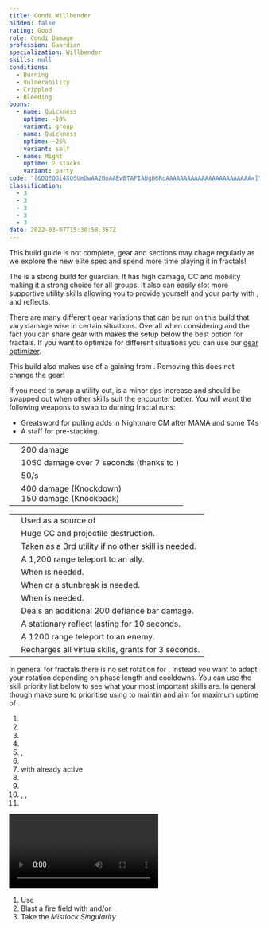 ```yaml
---
title: Condi Willbender
hidden: false
rating: Good
role: Condi Damage
profession: Guardian
specialization: Willbender
skills: null
conditions:
  - Burning
  - Vulnerability
  - Crippled
  - Bleeding
boons:
  - name: Quickness
    uptime: ~10%
    variant: group
  - name: Quickness
    uptime: ~25%
    variant: self
  - name: Might
    uptime: 2 stacks
    variant: party
code: "[&DQEQGi4XQSUmDwAA2BoAAEwBTAFIAUgB6RoAAAAAAAAAAAAAAAAAAAAAAAA=]"
classification:
  - 3
  - 3
  - 3
  - 3
  - 3
date: 2022-03-07T15:30:58.367Z
---
```


<Warning>

This build guide is not complete, gear and sections may chage regularly as we explore the new elite spec and spend more time playing it in fractals!

</Warning>

The <Specialization name="Willbender" text="Condition Willbender"/> is a strong build for guardian. It has high damage, CC and mobility making it a strong choice for all groups. It also can easily slot more supportive utility skills allowing you to provide yourself and your party with <Boon name="Stability"/>, <Boon name="Aegis"/> and reflects.

<Divider text="Equipment"/>

<CharacterWithAr> 
<Character title="162 Agony Resistance" gear={{
  "profession": "Guardian",
  "weight": "Heavy",
  "gear": [
    "Viper",
    "Viper",
    "Viper",
    "Viper",
    "Viper",
    "Viper",
    "Sinister",
    "Sinister",
    "Viper",
    "Sinister",
    "Sinister",
    "Sinister",
    "Viper",
    "Viper"
  ],
  "attributes": {
    "Health": 14460,
    "Armor": 2514,
    "Power": 2909,
    "Precision": 2085,
    "Toughness": 1243,
    "Vitality": 1150,
    "Ferocity": 300,
    "Condition Damage": 2947,
    "Expertise": 451,
    "Concentration": 243,
    "Healing Power": 0,
    "Agony Resistance": 162,
    "Condition Duration": 0.30066666666666664,
    "Boon Duration": 0.162,
    "Critical Chance": 0.8666666666666666,
    "Critical Damage": 1.7,
    "Power Coefficient": 2715,
    "Burning Coefficient": 14.65,
    "Bleeding Coefficient": 1.14,
    "Poison Coefficient": 0,
    "Torment Coefficient": 1.33,
    "Confusion Coefficient": 0,
    "Flat DPS": 0,
    "Burning Duration": 0.7,
    "Maximum Health": 0.10000000000000009,
    "Resolution Duration": 0.25,
    "Effective Power": 10976.97384612,
    "Power DPS": 11475.735075939852,
    "Bleeding Damage": 603.91575,
    "Bleeding Stacks": 1.4827599999999999,
    "Bleeding DPS": 895.46211747,
    "Burning Damage": 2053.206478125,
    "Burning Stacks": 29.3,
    "Burning DPS": 60158.949809062506,
    "Confusion Damage": 711.2093625,
    "Confusion Stacks": 0,
    "Confusion DPS": 0,
    "Poison Damage": 638.847,
    "Poison Stacks": 0,
    "Poison DPS": 0,
    "Torment Damage": 902.2286250000001,
    "Torment Stacks": 1.7298866666666668,
    "Torment DPS": 1560.7532686725003,
    "Damage": 74090.90027114486,
    "Effective Health": 72343164.17910449,
    "Survivability": 36778.426120541175,
    "Effective Healing": 390,
    "Healing": 390
  },
  "runeId": 24765,
  "runeName": "Balthazar",
  "infusions": [
    49432,
    49432,
    49432,
    49432,
    49432,
    49432,
    49432,
    49432,
    49432,
    49432,
    49432,
    49432,
    49432,
    49432,
    49432,
    49432,
    49432,
    49432
  ],
    "weapons": {
      "weapon1MainType": "Sword",
      "weapon1MainSigil1Id": 48911,
      "weapon1OffType": "Torch",
      "weapon1OffSigilId": 44944,
      "weapon2MainType": "Scepter",
      "weapon2MainSigil1Id": 24605
    },
  "consumables": {
      "food": "fishy rice bowl",
      "utility": "toxic-focusing-crystal",
      "infusion": "Malign +9 Agony Infusion"
  },
  "skills": {
    "healId": 62622,
    "utility1Id": 62565,
    "utility2Id": 9187,
    "eliteId": 62561
  },
  "assumedBuffs": [{"id": "Might", "type": "Boon"}, {"id": "Fury", "type": "Boon"}, {"gw2id": 1786, "type": "Trait"}, {"gw2id": 9151, "type": "Skill"}]
}} 
>

There are many different gear variations that can be run on this build that vary damage wise in certain situations. Overall when considering <Effect name="Exposed"/> and the fact you can share gear with <Specialization name="Firebrand" text ="Condi Firebrand"/> makes the setup below the best option for fractals. If you want to optimize for different situations you can use our [gear optimizer](https://optimizer.discretize.eu/).

This build also makes use of a <Item id="96613"/> gaining <Attribute name="Condition Damage"/> from <Trait name="Power of the Virtuous"/>. Removing this does not change the gear!

If you need to swap a utility out, <Skill name="Signet of Wrath"/> is a minor dps increase and should be swapped out when other skills suit the encounter better.
You will want the following weapons to swap to durning fractal runs:

- Greatsword for pulling adds in Nightmare CM after MAMA and some T4s
- A staff for <Boon name="Might"/> pre-stacking.

</Character> 
</CharacterWithAr>

<Divider text="Build"/>

<Grid>
<GridItem sm="7">
<Traits traits1="Radiance" traits1Selected="Right-Hand Strength,Radiant Fire,Amplified Wrath" traits2="Virtues" traits2Selected="masterofconsecrations,inspiringvirtue,permeatingwrath" traits3="Willbender" traits3Selected="Searing Pact,Restorative Virtues,Tyrants Momentum"/>

<Card title="Defiance Bar Damage">

|                                  |                                                                                |
| -------------------------------- | ------------------------------------------------------------------------------ |
| <Skill name="Hammer of Wisdom"/> | 200 damage                                                                     |
| <Skill name="Sanctuary"/>        | 1050 damage over 7 seconds (thanks to <Trait name="Master of Consecrations"/>) |
| <Skill name="Chains of light"/>  | <Condition name="Immobile"/> 50/s                                              |
| <Skill name="Heavens Palm"/>     | 400 damage (Knockdown) <br/> 150 damage (Knockback)                            |

</Card>
</GridItem>

<GridItem sm="5">
<Card title="Situational Skills">

|                                                         |                                                                                     |
| ------------------------------------------------------- | ----------------------------------------------------------------------------------- |
| <Skill name="Sword of Justice" size="big" disableText/> | Used as a source of <Condition name="Vulnerability"/>                               |
| <Skill name="Sanctuary" size="big" disableText/>        | Huge CC and projectile destruction.                                                 |
| <Skill name="Signet of Wrath" size="big" disableText/>  | Taken as a 3rd utility if no other skill is needed.                                 |
| <Skill id="9246" size="big" disableText/>               | A 1,200 range teleport to an ally.                                                  |
| <Skill name="Hallowed Ground" size="big" disableText/>  | When <Boon name="Stability"/> is needed.                                            |
| <Skill id="9153" size="big" disableText/>               | When <Boon name="Stability"/> or a stunbreak is needed.                             |
| <Skill name="Advance" size="big" disableText/>          | When <Boon name="Aegis"/> is needed.                                                |
| <Skill id="9125" size="big" disableText/>               | Deals an additional 200 defiance bar damage.                                        |
| <Skill id="9251" size="big" disableText/>               | A stationary reflect lasting for 10 seconds.                                        |
| <Skill id="9247" size="big" disableText/>               | A 1200 range teleport to an enemy.                                                  |
| <Skill name="renewed focus" size="big" disableText/>    | Recharges all virtue skills, grants <Effect name="Invulnerability"/> for 3 seconds. |

</Card>
</GridItem>
</Grid>

<Divider text="Rotation / Skill usage"/>

<Grid>
<GridItem sm="6">
<Card title="Skill Priority">
In general for fractals there is no set rotation for <Specialization name="Willbender" text="Condi Willbender"/>. Instead you want to adapt your rotation depending on phase length and cooldowns. You can use the skill priority list below to see what your most important skills are. In general though make sure to prioritise using <Skill name="Rushing Justice"/> to maintin <Skill id="62618"/> and aim for maximum uptime of <Trait name="lethal tempo"/>.

1. <Skill name="Rushing Justice"/>
2. <Skill name="Purging Flames"/>
3. <Skill name="Symbol of Punishment"/>
4. <Skill name="Whirling Light"/>
5. <Skill name="Zealot's Flame"/>, <Skill name="Zealot's Fire"/> 
6. <Skill name="Symbol of Blades"/>
7. <Skill name="Rushing Justice"/> with <Skill id="62618"/> already active
8. <Skill name="Zealot's Defense"/>
9. <Skill name="Cleansing Flame"/>
10. <Skill name="Sword of Wrath"/>, <Skill name="Sword Arc"/>, <Skill name="Sword Wave"/>
11. <Skill name="Orb of Wrath"/>

</Card>
</GridItem>

<GridItem sm="6">
<Card title="Golem rotation">

<Video youtube="LtopRJ1py04" caption="by Support Hero"/>
Please note the setup used in this benchmark is optimised for raids, it is fine to be used in fractals and is only a small DPS loss compared to the setup listed on this page.
</Card>

<Card title="Precasting">

1.  Use <Skill name="hallowedground"/>
2.  Blast a fire field with <Skill name="holystrike"/> and/or <Skill name="Hammer of Wisdom"/>
3.  Take the _Mistlock Singularity_

</Card>
</GridItem>
</Grid>
